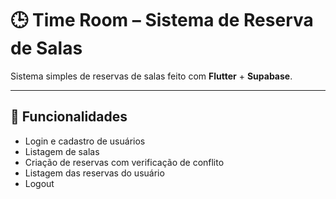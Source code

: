 # 🕒 Time Room – Sistema de Reserva de Salas

Sistema simples de reservas de salas feito com **Flutter** + **Supabase**.

---

## 📌 Funcionalidades
- Login e cadastro de usuários
- Listagem de salas
- Criação de reservas com verificação de conflito
- Listagem das reservas do usuário
- Logout
